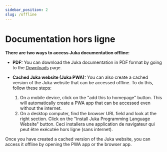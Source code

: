 ```yaml
---
sidebar_position: 2
slug: /offline
---
```


# Documentation hors ligne

**There are two ways to access Juka documentation offline:**

* **PDF:** You can download the Juka documentation in PDF format by going to the [Downloads](https://github.com/jukaLang/juka-website/releases/download/JukaLang/jukadocs.pdf) page.
* **Cached Juka website (Juka PWA):** You can also create a cached version of the Juka website that can be accessed offline. To do this, follow these steps:

    1. On a mobile device, click on the "add this to homepage" button. This will automatically create a PWA app that can be accessed even without the internet.
    2. On a desktop computer, find the browser URL field and look at the right section. Click on the "Install Juka Programming Language Website" button. Ceci installera une application de navigateur qui peut être exécutée hors ligne (sans internet).

Once you have created a cached version of the Juka website, you can access it offline by opening the PWA app or the browser app.
